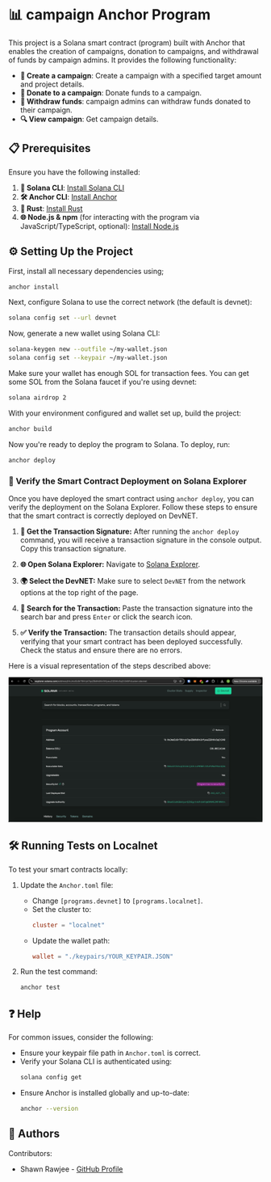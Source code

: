 # 📊 campaign Anchor Program

This project is a Solana smart contract (program) built with Anchor that enables the creation of campaigns, donation to campaigns, and withdrawal of funds by campaign admins. It provides the following functionality:

- **🎯 Create a campaign**: Create a campaign with a specified target amount and project details.
- **💸 Donate to a campaign**: Donate funds to a campaign.
- **🏦 Withdraw funds**: campaign admins can withdraw funds donated to their campaign.
- **🔍 View campaign**: Get campaign details.

## 📋 Prerequisites

Ensure you have the following installed:

1. **🔧 Solana CLI**: [Install Solana CLI](https://docs.solana.com/cli/install-solana-cli)
2. **🛠 Anchor CLI**: [Install Anchor](https://project-serum.github.io/anchor/getting-started/installation.html)
3. **🦀 Rust**: [Install Rust](https://www.rust-lang.org/tools/install)
4. **🌐 Node.js & npm** (for interacting with the program via JavaScript/TypeScript, optional): [Install Node.js](https://nodejs.org/)

## ⚙️ Setting Up the Project

First, install all necessary dependencies using;

```bash
anchor install
```

Next, configure Solana to use the correct network (the default is devnet):

```bash
solana config set --url devnet
```

Now, generate a new wallet using Solana CLI:

```bash
solana-keygen new --outfile ~/my-wallet.json
solana config set --keypair ~/my-wallet.json
```

Make sure your wallet has enough SOL for transaction fees. You can get some SOL from the Solana faucet if you're using devnet:

```bash
solana airdrop 2
```
With your environment configured and wallet set up, build the project:

```bash
anchor build
```
Now you're ready to deploy the program to Solana. To deploy, run:

```bash
anchor deploy
```

### 🧾 Verify the Smart Contract Deployment on Solana Explorer

Once you have deployed the smart contract using `anchor deploy`, you can verify the deployment on the Solana Explorer. Follow these steps to ensure that the smart contract is correctly deployed on DevNET.

1. **📄 Get the Transaction Signature:**
   After running the `anchor deploy` command, you will receive a transaction signature in the console output. Copy this transaction signature.

2. **🌐 Open Solana Explorer:**
   Navigate to [Solana Explorer](https://explorer.solana.com/).

3. **🌍 Select the DevNET:**
   Make sure to select `DevNET` from the network options at the top right of the page.

4. **🔎 Search for the Transaction:**
   Paste the transaction signature into the search bar and press `Enter` or click the search icon.

5. **✅ Verify the Transaction:**
   The transaction details should appear, verifying that your smart contract has been deployed successfully. Check the status and ensure there are no errors.

Here is a visual representation of the steps described above:

![Verify Smart Contract](./images/solana_explorer.png)

## 🛠 Running Tests on Localnet

To test your smart contracts locally:

1. Update the `Anchor.toml` file:
    - Change `[programs.devnet]` to `[programs.localnet]`.
    - Set the cluster to:
      ```toml
      cluster = "localnet"
      ```
    - Update the wallet path:
      ```toml
      wallet = "./keypairs/YOUR_KEYPAIR.JSON"
      ```

2. Run the test command:
   ```bash
   anchor test
   ```

## ❓ Help

For common issues, consider the following:

- Ensure your keypair file path in `Anchor.toml` is correct.
- Verify your Solana CLI is authenticated using:
  ```bash
  solana config get
  ```
- Ensure Anchor is installed globally and up-to-date:
  ```bash
  anchor --version
  ```

## 👥 Authors

Contributors:
- Shawn Rawjee - [GitHub Profile](https://github.com/Shawnie6)
